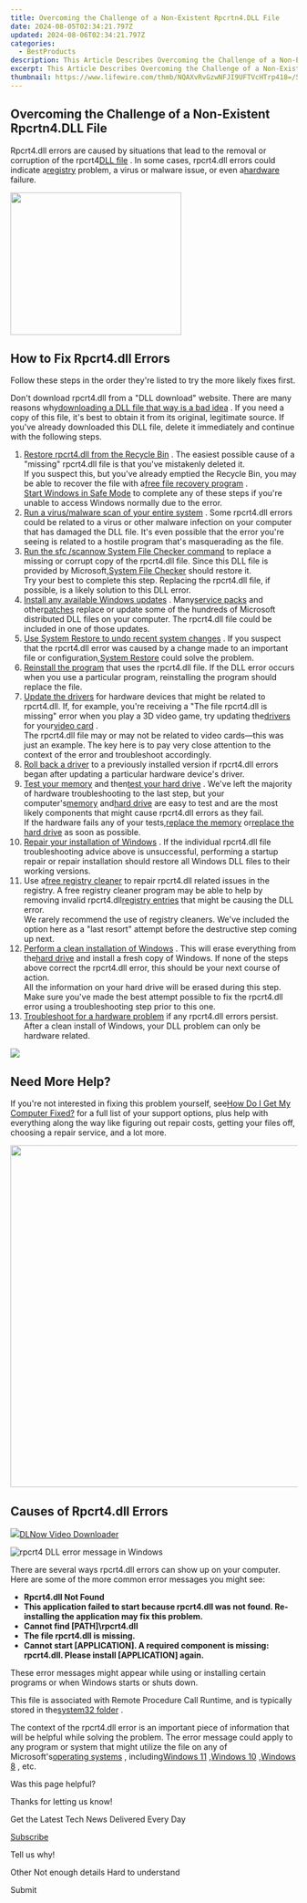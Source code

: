 ```yaml
---
title: Overcoming the Challenge of a Non-Existent Rpcrtn4.DLL File
date: 2024-08-05T02:34:21.797Z
updated: 2024-08-06T02:34:21.797Z
categories:
  - BestProducts
description: This Article Describes Overcoming the Challenge of a Non-Existent Rpcrtn4.DLL File
excerpt: This Article Describes Overcoming the Challenge of a Non-Existent Rpcrtn4.DLL File
thumbnail: https://www.lifewire.com/thmb/NQAXvRvGzwNFJI9UFTVcHTrp418=/540x405/filters:no_upscale():max_bytes(150000):strip_icc():format(webp)/rpcrt4-dll-error-message-5aeb515bba61770036a3dda8.png
---
```


## Overcoming the Challenge of a Non-Existent Rpcrtn4.DLL File
 Rpcrt4.dll errors are caused by situations that lead to the removal or corruption of the rpcrt4[DLL file](https://www.lifewire.com/what-is-a-dll-file-2625852) . In some cases, rpcrt4.dll errors could indicate a[registry](https://www.lifewire.com/windows-registry-2625992) problem, a virus or malware issue, or even a[hardware](https://www.lifewire.com/computer-hardware-2625895) failure.

<!-- affiliate ads begin -->
<a href="https://modlily.sjv.io/c/5597632/1997817/17059" target="_top" id="1997817"><img src="//a.impactradius-go.com/display-ad/17059-1997817" border="0" alt="" width="300" height="250"/></a><img height="0" width="0" src="https://imp.pxf.io/i/5597632/1997817/17059" style="position:absolute;visibility:hidden;" border="0" />
<!-- affiliate ads end -->
## How to Fix Rpcrt4.dll Errors

 Follow these steps in the order they're listed to try the more likely fixes first.

 Don't download rpcrt4.dll from a "DLL download" website. There are many reasons why[downloading a DLL file that way is a bad idea](https://www.lifewire.com/important-reasons-not-to-download-dll-files-2624455) . If you need a copy of this file, it's best to obtain it from its original, legitimate source. If you've already downloaded this DLL file, delete it immediately and continue with the following steps.

1. [Restore rpcrt4.dll from the Recycle Bin](https://www.lifewire.com/how-to-restore-deleted-files-from-the-recycle-bin-2624515) . The easiest possible cause of a "missing" rpcrt4.dll file is that you've mistakenly deleted it.  
 If you suspect this, but you've already emptied the Recycle Bin, you may be able to recover the file with a[free file recovery program](https://www.lifewire.com/free-data-recovery-software-tools-2622893) .  
[Start Windows in Safe Mode](https://www.lifewire.com/how-do-i-start-windows-in-safe-mode-2624480) to complete any of these steps if you're unable to access Windows normally due to the error.
2. [Run a virus/malware scan of your entire system](https://www.lifewire.com/properly-scan-your-computer-for-viruses-and-other-malware-2624526) . Some rpcrt4.dll errors could be related to a virus or other malware infection on your computer that has damaged the DLL file. It's even possible that the error you're seeing is related to a hostile program that's masquerading as the file.
3. [Run the sfc /scannow System File Checker command](https://www.lifewire.com/how-to-use-sfc-scannow-to-repair-windows-system-files-2626161) to replace a missing or corrupt copy of the rpcrt4.dll file. Since this DLL file is provided by Microsoft,[System File Checker](https://www.lifewire.com/sfc-command-system-file-checker-2626020) should restore it.  
 Try your best to complete this step. Replacing the rpcrt4.dll file, if possible, is a likely solution to this DLL error.
4. [Install any available Windows updates](https://www.lifewire.com/how-to-check-for-install-windows-updates-2624596) . Many[service packs](https://www.lifewire.com/what-is-a-service-pack-2626010) and other[patches](https://www.lifewire.com/what-is-a-patch-2625960) replace or update some of the hundreds of Microsoft distributed DLL files on your computer. The rpcrt4.dll file could be included in one of those updates.
5. [Use System Restore to undo recent system changes](https://www.lifewire.com/how-to-use-system-restore-in-windows-2626131) . If you suspect that the rpcrt4.dll error was caused by a change made to an important file or configuration,[System Restore](https://www.lifewire.com/what-is-system-restore-2626022) could solve the problem.
6. [Reinstall the program](https://www.lifewire.com/what-is-the-proper-way-to-reinstall-a-software-program-2624478) that uses the rpcrt4.dll file. If the DLL error occurs when you use a particular program, reinstalling the program should replace the file.
7. [Update the drivers](https://www.lifewire.com/how-to-update-drivers-in-windows-2619214) for hardware devices that might be related to rpcrt4.dll. If, for example, you're receiving a "The file rpcrt4.dll is missing" error when you play a 3D video game, try updating the[drivers](https://www.lifewire.com/what-is-a-device-driver-2625796) for your[video card](https://www.lifewire.com/what-is-a-video-card-2618161) .  
 The rpcrt4.dll file may or may not be related to video cards—this was just an example. The key here is to pay very close attention to the context of the error and troubleshoot accordingly.
8. [Roll back a driver](https://www.lifewire.com/how-to-roll-back-a-driver-in-windows-2619217) to a previously installed version if rpcrt4.dll errors began after updating a particular hardware device's driver.
9. [Test your memory](https://www.lifewire.com/free-memory-test-programs-2626178) and then[test your hard drive](https://www.lifewire.com/free-hard-drive-testing-programs-2626183) . We've left the majority of hardware troubleshooting to the last step, but your computer's[memory](https://www.lifewire.com/what-is-random-access-memory-ram-2618159) and[hard drive](https://www.lifewire.com/what-is-a-hard-disk-drive-2618152) are easy to test and are the most likely components that might cause rpcrt4.dll errors as they fail.  
 If the hardware fails any of your tests,[replace the memory](https://www.lifewire.com/how-to-replace-the-memory-ram-in-a-computer-2626201) or[replace the hard drive](https://www.lifewire.com/how-to-replace-a-hard-drive-2626200) as soon as possible.
10. [Repair your installation of Windows](https://www.lifewire.com/how-do-i-automatically-repair-windows-problems-2624907) . If the individual rpcrt4.dll file troubleshooting advice above is unsuccessful, performing a startup repair or repair installation should restore all Windows DLL files to their working versions.
11. Use a[free registry cleaner](https://www.lifewire.com/free-registry-cleaners-2626176) to repair rpcrt4.dll related issues in the registry. A free registry cleaner program may be able to help by removing invalid rpcrt4.dll[registry entries](https://www.lifewire.com/what-is-a-registry-key-2625999) that might be causing the DLL error.  
 We rarely recommend the use of registry cleaners. We've included the option here as a "last resort" attempt before the destructive step coming up next.
12. [Perform a clean installation of Windows](https://www.lifewire.com/how-to-clean-install-windows-2624904) . This will erase everything from the[hard drive](https://www.lifewire.com/what-is-a-hard-disk-drive-2618152) and install a fresh copy of Windows. If none of the steps above correct the rpcrt4.dll error, this should be your next course of action.  
 All the information on your hard drive will be erased during this step. Make sure you've made the best attempt possible to fix the rpcrt4.dll error using a troubleshooting step prior to this one.
13. [Troubleshoot for a hardware problem](https://www.lifewire.com/fix-a-dll-issue-caused-by-a-hardware-problem-2624493) if any rpcrt4.dll errors persist. After a clean install of Windows, your DLL problem can only be hardware related.

<!-- affiliate ads begin -->
<a href="https://secure.2checkout.com/order/checkout.php?PRODS=4620780&QTY=1&AFFILIATE=108875&CART=1"><img src="https://secure.avangate.com/images/merchant/07dd4d5a72f5740ef0f035f201951476/728__90banner.jpg" border="0"></a>
<!-- affiliate ads end -->
## Need More Help?

 If you're not interested in fixing this problem yourself, see[How Do I Get My Computer Fixed?](https://www.lifewire.com/how-do-i-get-my-computer-fixed-2625167) for a full list of your support options, plus help with everything along the way like figuring out repair costs, getting your files off, choosing a repair service, and a lot more.

<!-- affiliate ads begin -->
<a href="https://uperfect.sjv.io/c/5597632/1246754/15155" target="_top" id="1246754"><img src="//a.impactradius-go.com/display-ad/15155-1246754" border="0" alt="" width="600" height="600"/></a><img height="0" width="0" src="https://imp.pxf.io/i/5597632/1246754/15155" style="position:absolute;visibility:hidden;" border="0" />
<!-- affiliate ads end -->
## Causes of Rpcrt4.dll Errors

<!-- affiliate ads begin -->
<a href="https://secure.2checkout.com/order/checkout.php?PRODS=4712430&QTY=1&AFFILIATE=108875&CART=1"><img src="https://secure.avangate.com/images/merchant/c404a5adbf90e09631678b13b05d9d7a/products/dlnow_256.png" border="0">DLNow Video Downloader</a>
<!-- affiliate ads end -->
![rpcrt4 DLL error message in Windows](https://www.lifewire.com/thmb/s0Gbp-40ps3TZVPazrB5GWQK5kg=/1500x0/filters:no_upscale():max_bytes(150000):strip_icc():format(webp)/rpcrt4-dll-error-message-5aeb515bba61770036a3dda8.png)

 There are several ways rpcrt4.dll errors can show up on your computer. Here are some of the more common error messages you might see:

* **Rpcrt4.dll Not Found**
* **This application failed to start because rpcrt4.dll was not found. Re-installing the application may fix this problem.**
* **Cannot find \[PATH\]\\rpcrt4.dll**
* **The file rpcrt4.dll is missing.**
* **Cannot start \[APPLICATION\]. A required component is missing: rpcrt4.dll. Please install \[APPLICATION\] again.**

 These error messages might appear while using or installing certain programs or when Windows starts or shuts down.

 This file is associated with Remote Procedure Call Runtime, and is typically stored in the[system32 folder](https://www.lifewire.com/what-is-system-32-4684415) .

 The context of the rpcrt4.dll error is an important piece of information that will be helpful while solving the problem. The error message could apply to any program or system that might utilize the file on any of Microsoft's[operating systems](https://www.lifewire.com/operating-systems-2625912) , including[Windows 11](https://www.lifewire.com/windows-11-5188930) ,[Windows 10](https://www.lifewire.com/windows-10-2626217) ,[Windows 8](https://www.lifewire.com/windows-8-2626235) , etc.

Was this page helpful?

Thanks for letting us know!

 Get the Latest Tech News Delivered Every Day

[Subscribe](https://www.lifewire.com/#)

Tell us why!

 Other  Not enough details  Hard to understand

 Submit

<ins class="adsbygoogle"
     style="display:block"
     data-ad-format="autorelaxed"
     data-ad-client="ca-pub-7571918770474297"
     data-ad-slot="1223367746"></ins>



<ins class="adsbygoogle"
     style="display:block"
     data-ad-client="ca-pub-7571918770474297"
     data-ad-slot="8358498916"
     data-ad-format="auto"
     data-full-width-responsive="true"></ins>
